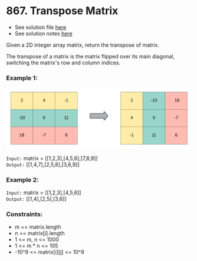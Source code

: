 # 867. Transpose Matrix

- See solution file [here](./solution.cpp)
- See solution notes [here](./867%20Transpose%20Matrix.pdf)

Given a 2D integer array matrix, return the transpose of matrix.

The transpose of a matrix is the matrix flipped over its main diagonal, switching the
matrix's row and column indices.

### Example 1:

![Example 1 Image](./hint_transpose.png)

`Input:` matrix = [[1,2,3],[4,5,6],[7,8,9]]  
`Output:` [[1,4,7],[2,5,8],[3,6,9]]  

### Example 2:

`Input:` matrix = [[1,2,3],[4,5,6]]  
`Output:` [[1,4],[2,5],[3,6]]  
 

### Constraints:

- m == matrix.length
- n == matrix[i].length
- 1 <= m, n <= 1000
- 1 <= m * n <= 105
- -10^9 <= matrix[i][j] <= 10^9